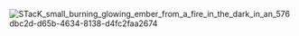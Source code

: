 ![STacK_small_burning_glowing_ember_from_a_fire_in_the_dark_in_an_576dbc2d-d65b-4634-8138-d4fc2faa2674](https://github.com/user-attachments/assets/9b8e89d5-4f85-4eb7-a626-184c751f7b17)
